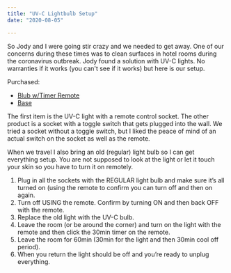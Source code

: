 ```yaml
---
title: "UV-C Lightbulb Setup"
date: "2020-08-05"

---
```


So Jody and I were going stir crazy and we needed to get away. One of our concerns during these times was to clean surfaces in hotel rooms during the coronavirus outbreak. Jody found a solution with UV-C lights. No warranties if it works (you can't see if it works) but here is our setup.

Purchased: 
- [Blub w/Timer Remote](https://amzn.to/3iehHrY)
- [Base](https://amzn.to/2EKQD5h)

The first item is the UV-C light with a remote control socket.  The other product is a socket with a toggle switch that gets plugged into the wall. We tried a socket without a toggle switch, but I liked the peace of mind of an actual switch on the socket as well as the remote.

When we travel I also bring an old (regular) light bulb so I can get everything setup. You are not supposed to look at the light or let it touch your skin so you have to turn it on remotely.

1. Plug in all the sockets with the REGULAR light bulb and make sure it’s all turned on (using the remote to confirm you can turn off and then on again.
2. Turn off USING the remote.  Confirm by turning ON and then back OFF with the remote.
3. Replace the old light with the UV-C bulb.
4. Leave the room (or be around the corner) and turn on the light with the remote and then click the 30min timer on the remote.
5. Leave the room for 60min (30min for the light and then 30min cool off period).
6. When you return the light should be off and you’re ready to unplug everything.
